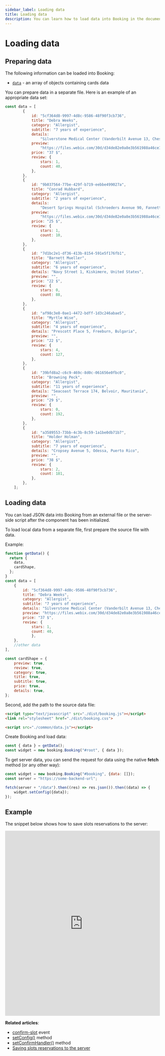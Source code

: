 ```yaml
---
sidebar_label: Loading data
title: Loading data
description: You can learn how to load data into Booking in the documentation of the DHTMLX JavaScript Booking library. Browse developer guides and API reference, try out code examples and live demos, and download a free 30-day evaluation version of DHTMLX Booking.
---
```


# Loading data

## Preparing data

The following information can be loaded into Booking:

- [`data`](/api/config/booking-data) - an array of objects containing cards data 

You can prepare data in a separate file. Here is an example of an appropriate data set:

~~~jsx title="data.js"
const data = [
		{
			id: "5cf364d8-9997-4d8c-9586-48f90f3cb736",
			title: "Debra Weeks",
			category: "Allergist",
			subtitle: "7 years of experience",
			details:
				"Silverstone Medical Center (Vanderbilt Avenue 13, Chestnut, New Zealand)",
			preview:
				"https://files.webix.com/30d/d34de82e0a8e3b561988a46ce1e86743/stock-photo-doc.jpg",
			price: "37 $",
			review: {
				stars: 1,
				count: 40,
			},
		},
		{
			id: "9b037564-77be-429f-b719-eebbe499027a",
			title: "Conrad Hubbard",
			category: "Allergist",
			subtitle: "2 years of experience",
			details:
				"Desert Springs Hospital (Schroeders Avenue 90, Fannett, Ethiopia)",
			preview:
				"https://files.webix.com/30d/d34de82e0a8e3b561988a46ce1e86743/stock-photo-doc.jpg",
			price: "25 $",
			review: {
				stars: 1,
				count: 10,
			},
		},
		{
			id: "7d1bc2e1-df36-413b-8154-591e5f176fb1",
			title: "Barnett Mueller",
			category: "Allergist",
			subtitle: "6 years of experience",
			details: "Navy Street 1, Kiskimere, United States",
			preview: "",
			price: "22 $",
			review: {
				stars: 0,
				count: 88,
			},
		},
		{
			id: "af98c3e8-0ae1-4472-bdff-1d3c246abae5",
			title: "Myrtle Wise",
			category: "Allergist",
			subtitle: "4 years of experience",
			details: "Prescott Place 5, Freeburn, Bulgaria",
			preview: "",
			price: "22 $",
			review: {
				stars: 4,
				count: 127,
			},
		},
		{
			id: "39bfd8a2-c6c9-469c-8d0c-061656e0fbc0",
			title: "Browning Peck",
			category: "Allergist",
			subtitle: "11 years of experience",
			details: "Seacoast Terrace 174, Belvoir, Mauritania",
			preview: "",
			price: "29 $",
			review: {
				stars: 0,
				count: 192,
			},
		},
		{
			id: "a3589553-73bb-4c3b-8c59-1a1be0db71b7",
			title: "Holder Holman",
			category: "Allergist",
			subtitle: "7 years of experience",
			details: "Cropsey Avenue 5, Odessa, Puerto Rico",
			preview: "",
			price: "38 $",
			review: {
				stars: 2,
				count: 181,
			},
		},
	];
~~~

## Loading data 

You can load JSON data into Booking from an external file or the server-side script after the component has been initialized.

To load local data from a separate file, first prepare the source file with data.

Example:

~~~jsx
function getData() {
  return {
    data,
    cardShape,
  };
}
const data = [
    {
        id: "5cf364d8-9997-4d8c-9586-48f90f3cb736",
        title: "Debra Weeks",
        category: "Allergist",
        subtitle: "7 years of experience",
        details: "Silverstone Medical Center (Vanderbilt Avenue 13, Chestnut, New Zealand)",
        preview: "https://files.webix.com/30d/d34de82e0a8e3b561988a46ce1e86743/stock-photo-doc.jpg",
        price: "37 $",
        review: {
            stars: 1,
            count: 40,
            },
	},
    //other data
],

const cardShape = {
    preview: true,
    review: true,
    category: true,
    title: true,
    subtitle: true,
    price: true,
    details: true,
};
~~~

Second, add the path to the source data file:

~~~html title="index.html"
<script type="text/javascript" src="./dist/booking.js"></script>  
<link rel="stylesheet" href="./dist/booking.css">

<script src="./common/data.js"></script>
~~~

Create Booking and load data: 

~~~jsx {}
const { data } = getData();
const widget = new booking.Booking("#root", { data });
~~~

To get server data, you can send the request for data using the native **fetch** method (or any other way):

~~~jsx
const widget = new booking.Booking("#booking", {data: []});
const server = "https://some-backend-url";

fetch(server + "/data").then((res) => res.json()).then((data) => { 
	widget.setConfig({data});
});
~~~

## Example

The snippet below shows how to save slots reservations to the server:

<iframe src="https://snippet.dhtmlx.com/dpbmyr8j?mode=result" frameborder="0" class="snippet_iframe" width="100%" height="600"></iframe>


**Related articles**: 
- [confirm-slot](/api/events/booking-confirmslot-event) event
- [setConfig()](/api/methods/booking-setconfig-method) method
- [setConfirmHandler()](/api/methods/booking-setconfirmhandler-method) method
- [Saving slots reservations to the server](/guides/saving-reservations)